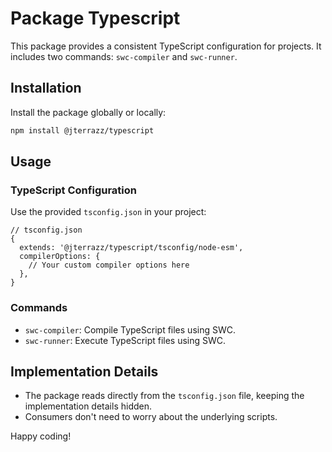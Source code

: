 # Package Typescript

This package provides a consistent TypeScript configuration for projects. It includes two commands: `swc-compiler` and `swc-runner`.

## Installation

Install the package globally or locally:

```bash
npm install @jterrazz/typescript
```

## Usage

### TypeScript Configuration

Use the provided `tsconfig.json` in your project:

```json5
// tsconfig.json
{
  extends: '@jterrazz/typescript/tsconfig/node-esm',
  compilerOptions: {
    // Your custom compiler options here
  },
}
```

### Commands

- `swc-compiler`: Compile TypeScript files using SWC.
- `swc-runner`: Execute TypeScript files using SWC.

## Implementation Details

- The package reads directly from the `tsconfig.json` file, keeping the implementation details hidden.
- Consumers don't need to worry about the underlying scripts.

Happy coding!
